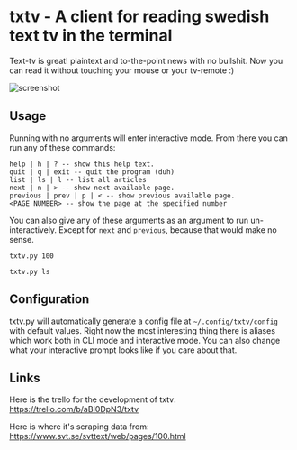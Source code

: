 # txtv - A client for reading swedish text tv in the terminal

Text-tv is great! plaintext and to-the-point news with no bullshit.
Now you can read it without touching your mouse or your tv-remote :)

![screenshot](https://raw.githubusercontent.com/voidcase/txtv/master/svtxtv_screenshot.png)

## Usage

Running with no arguments will enter interactive mode.
From there you can run any of these commands:

	help | h | ? -- show this help text.
	quit | q | exit -- quit the program (duh)
	list | ls | l -- list all articles
	next | n | > -- show next available page.
	previous | prev | p | < -- show previous available page.
	<PAGE NUMBER> -- show the page at the specified number

You can also give any of these arguments as an argument to run un-interactively. Except for `next` and `previous`, because that would make no sense.

	txtv.py 100

	txtv.py ls

## Configuration

txtv.py will automatically generate a config file at `~/.config/txtv/config` with default values.
Right now the most interesting thing there is aliases which work both in CLI mode and interactive mode. You can also change what your interactive prompt looks like if you care about that.

## Links

Here is the trello for the development of txtv: https://trello.com/b/aBI0DpN3/txtv

Here is where it's scraping data from: https://www.svt.se/svttext/web/pages/100.html
